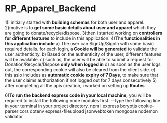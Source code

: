 ﻿# RP_Apparel_Backend

 1)I initially started with **building schemas** for both user and apparel.</br>
 2)motive is to **get some basic details about user and apparel** which they are going to donate/recycle/dispose.
 3)then i started working on **controllers for different features** to include in this application.
 4)The **functionalities in this application include**
   a) The user can SignUp/SignIn with some basic required details. for each login, **a Cookie will be generated** to validate the user authenticity.
   b) Based on the authenticity of the user, different features will be available.
   c) such as, the user will be able to submit a request for Donation/Recycle/Dispose **only when logged in**
   d) as soon as the user logs out, the corresponding cookie will also be cleared from the client side.
   e) this aslo includes as **automatic cookie expiry of 7 Days**, to make sure that the user claims authorization if not             logged out for 7 days consecutively 
5) after completing all the apis creation, i worked on setting up **Routes**

6)**To run the backend express code in your local machine,**
you will be required to install the following node modules first.
--type the following line in your terminal in your project directory.
npm i express bcryptjs cookie-parser cors dotenv express-fileupload jsonwebtoken mongoose nodemon validator
